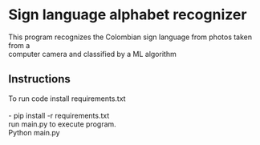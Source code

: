 # Sign language alphabet recognizer
This program recognizes the Colombian sign language from photos taken from a <br> computer camera and classified by a ML algorithm

## Instructions

To run code install requirements.txt <br>
<br> - pip install -r requirements.txt
<br>
run main.py to execute program.
<br>
Python main.py
